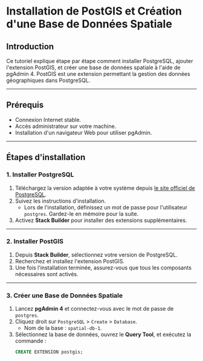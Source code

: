 # Installation de PostGIS et Création d'une Base de Données Spatiale

## Introduction
Ce tutoriel explique étape par étape comment installer PostgreSQL, ajouter l'extension PostGIS, et créer une base de données spatiale à l'aide de pgAdmin 4. PostGIS est une extension permettant la gestion des données géographiques dans PostgreSQL.

---

## Prérequis
- Connexion Internet stable.
- Accès administrateur sur votre machine.
- Installation d'un navigateur Web pour utiliser pgAdmin.

---

## Étapes d'installation

### 1. Installer PostgreSQL
1. Téléchargez la version adaptée à votre système depuis [le site officiel de PostgreSQL](https://www.postgresql.org/).
2. Suivez les instructions d'installation. 
   - Lors de l'installation, définissez un mot de passe pour l'utilisateur `postgres`. Gardez-le en mémoire pour la suite.
3. Activez **Stack Builder** pour installer des extensions supplémentaires.

---

### 2. Installer PostGIS
1. Depuis **Stack Builder**, sélectionnez votre version de PostgreSQL.
2. Recherchez et installez l'extension PostGIS.
3. Une fois l'installation terminée, assurez-vous que tous les composants nécessaires sont activés.

---

### 3. Créer une Base de Données Spatiale
1. Lancez **pgAdmin 4** et connectez-vous avec le mot de passe de `postgres`.
2. Cliquez droit sur `PostgreSQL` > `Create` > `Database`.
   - Nom de la base : `spatial-db-1`.
3. Sélectionnez la base de données, ouvrez le **Query Tool**, et exécutez la commande :
   ```sql
   CREATE EXTENSION postgis;
